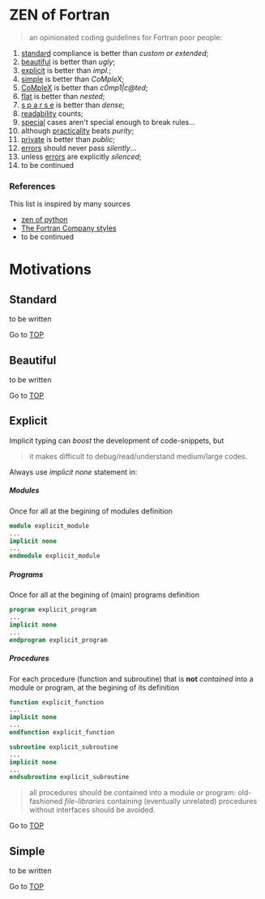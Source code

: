 # <a name="top"></a> ZEN of Fortran

> an opinionated coding guidelines for Fortran poor people:

1. [standard](#standard) compliance is better than *custom or extended*; 
1. [beautiful](#beautiful) is better than *ugly*;
1. [explicit](#explicit) is better than *impl.*;
1. [simple](#simple) is better than *CoMpleX*;
1. [CoMpleX](#simple) is better than *c0mp1|c@ted*;
1. [flat](#flat) is better than *nested*;
1. [s p a r s e](#sparse) is better than *dense*;
1. [readability](#readability) counts;
1. [special](#special) cases aren't special enough to break rules...
1. although [practicality](#special) beats *purity*;
1. [private](#private) is better than *public*;
1. [errors](#errors) should never pass *silently*...
1. unless [errors](#errors) are explicitly *silenced*;
1. to be continued

### References

This list is inspired by many sources

+ [zen of python](https://github.com/ewjoachim/zen-of-python)
+ [The Fortran Company styles](http://www.fortran.com/Fortran_Style.pdf)
+ to be continued

# Motivations

## <a name="standard"></a> Standard
to be written

Go to [TOP](#top)

## <a name="beautiful"></a> Beautiful
to be written

Go to [TOP](#top)

## <a name="explicit"></a> Explicit
Implicit typing can *boost* the development of code-snippets, but

> it makes difficult to debug/read/understand medium/large codes.

Always use *implicit none* statement in:

##### Modules

Once for all at the begining of modules definition

```fortran
module explicit_module
...
implicit none
...
endmodule explicit_module
```

##### Programs

Once for all at the begining of (main) programs definition

```fortran
program explicit_program
...
implicit none
...
endprogram explicit_program
```

##### Procedures

For each procedure (function and subroutine) that is **not** *contained* into a module or program, at the begining of its definition

```fortran
function explicit_function
...
implicit none
...
endfunction explicit_function
```

```fortran
subroutine explicit_subroutine
...
implicit none
...
endsubroutine explicit_subroutine
```

> all procedures should be contained into a module or program: old-fashioned *file-libraries* containing (eventually unrelated) procedures without interfaces should be avoided.

Go to [TOP](#top)

## <a name="simple"></a> Simple
to be written

Go to [TOP](#top)
